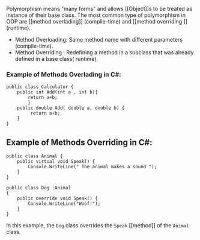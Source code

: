Polymorphism means "many forms" and allows [[Object]]s to be treated as instance of their base class. The most common type of polymorphism in OOP are [[method overlading]] (compile-time) and [[method overriding ]] (runtime).

* Method Overloading: Same method name with different parameters (compile-time).
* Method Overriding : Redefining a method in a subclass that was already defined in a base class( runtime).
### Example of Methods Overlading in C#:

```Csharp
public class Calculator {
	public int Add(int a , int b){
		return a+b;
		}
	public double Add( double a, double b) {
		 return a+b;
	}
}

```

## Example of Methods Overriding in C#:

```Csharp
public class Animal {
	public virtual void Speak() {
		Console.WriteLine(" The animal makes a sound ");
	}
}

public class Dog :Animal 
{
	public override void Speak() {
		Console.WriteLine("Woof!");
	}
}

```

In this example, the `Dog` class overrides the `Speak` [[method]] of the `Animal` class.
